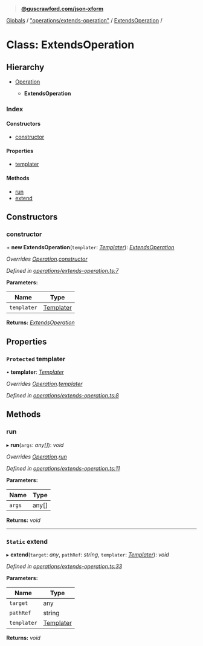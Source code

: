 > **[@guscrawford.com/json-xform](../README.md)**

[Globals](../globals.md) / ["operations/extends-operation"](../modules/_operations_extends_operation_.md) / [ExtendsOperation](_operations_extends_operation_.extendsoperation.md) /

# Class: ExtendsOperation

## Hierarchy

* [Operation](_operations_operation_.operation.md)

  * **ExtendsOperation**

### Index

#### Constructors

* [constructor](_operations_extends_operation_.extendsoperation.md#constructor)

#### Properties

* [templater](_operations_extends_operation_.extendsoperation.md#protected-templater)

#### Methods

* [run](_operations_extends_operation_.extendsoperation.md#run)
* [extend](_operations_extends_operation_.extendsoperation.md#static-extend)

## Constructors

###  constructor

\+ **new ExtendsOperation**(`templater`: *[Templater](_templates_templater_.templater.md)*): *[ExtendsOperation](_operations_extends_operation_.extendsoperation.md)*

*Overrides [Operation](_operations_operation_.operation.md).[constructor](_operations_operation_.operation.md#constructor)*

*Defined in [operations/extends-operation.ts:7](https://github.com/guscrawford-com/json-xform/blob/9eac5e8/src/operations/extends-operation.ts#L7)*

**Parameters:**

Name | Type |
------ | ------ |
`templater` | [Templater](_templates_templater_.templater.md) |

**Returns:** *[ExtendsOperation](_operations_extends_operation_.extendsoperation.md)*

## Properties

### `Protected` templater

• **templater**: *[Templater](_templates_templater_.templater.md)*

*Overrides [Operation](_operations_operation_.operation.md).[templater](_operations_operation_.operation.md#protected-templater)*

*Defined in [operations/extends-operation.ts:8](https://github.com/guscrawford-com/json-xform/blob/9eac5e8/src/operations/extends-operation.ts#L8)*

## Methods

###  run

▸ **run**(`args`: *any[]*): *void*

*Overrides [Operation](_operations_operation_.operation.md).[run](_operations_operation_.operation.md#abstract-run)*

*Defined in [operations/extends-operation.ts:11](https://github.com/guscrawford-com/json-xform/blob/9eac5e8/src/operations/extends-operation.ts#L11)*

**Parameters:**

Name | Type |
------ | ------ |
`args` | any[] |

**Returns:** *void*

___

### `Static` extend

▸ **extend**(`target`: *any*, `pathRef`: *string*, `templater`: *[Templater](_templates_templater_.templater.md)*): *void*

*Defined in [operations/extends-operation.ts:33](https://github.com/guscrawford-com/json-xform/blob/9eac5e8/src/operations/extends-operation.ts#L33)*

**Parameters:**

Name | Type |
------ | ------ |
`target` | any |
`pathRef` | string |
`templater` | [Templater](_templates_templater_.templater.md) |

**Returns:** *void*